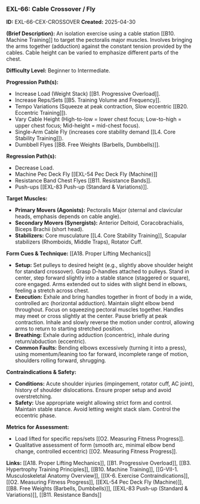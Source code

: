 ### **EXL-66: Cable Crossover / Fly**

**ID:** EXL-66-CEX-CROSSOVER **Created:** 2025-04-30

**(Brief Description):** An isolation exercise using a cable station [[B10. Machine Training]] to target the pectoralis major muscles. Involves bringing the arms together (adduction) against the constant tension provided by the cables. Cable height can be varied to emphasize different parts of the chest.

**Difficulty Level:** Beginner to Intermediate.

**Progression Path(s):**

- Increase Load (Weight Stack) [[B1. Progressive Overload]].
- Increase Reps/Sets [[B5. Training Volume and Frequency]].
- Tempo Variations (Squeeze at peak contraction, Slow eccentric [[B20. Eccentric Training]]).
- Vary Cable Height (High-to-low = lower chest focus; Low-to-high = upper chest focus; Mid-height = mid-chest focus).
- Single-Arm Cable Fly (increases core stability demand [[L4. Core Stability Training]]).
- Dumbbell Flyes [[B8. Free Weights (Barbells, Dumbbells)]].

**Regression Path(s):**

- Decrease Load.
- Machine Pec Deck Fly [[EXL-54 Pec Deck Fly (Machine)]]
- Resistance Band Chest Flyes [[B11. Resistance Bands]].
- Push-ups [[EXL-83 Push-up (Standard & Variations)]].

**Target Muscles:**

- **Primary Movers (Agonists):** Pectoralis Major (sternal and clavicular heads, emphasis depends on cable angle).
- **Secondary Movers (Synergists):** Anterior Deltoid, Coracobrachialis, Biceps Brachii (short head).
- **Stabilizers:** Core musculature [[L4. Core Stability Training]], Scapular stabilizers (Rhomboids, Middle Traps), Rotator Cuff.

**Form Cues & Technique:** [[A18. Proper Lifting Mechanics]]

- **Setup:** Set pulleys to desired height (e.g., slightly above shoulder height for standard crossover). Grasp D-handles attached to pulleys. Stand in center, step forward slightly into a stable stance (staggered or square), core engaged. Arms extended out to sides with slight bend in elbows, feeling a stretch across chest.
- **Execution:** Exhale and bring handles together in front of body in a wide, controlled arc (horizontal adduction). Maintain slight elbow bend throughout. Focus on squeezing pectoral muscles together. Handles may meet or cross slightly at the center. Pause briefly at peak contraction. Inhale and slowly reverse the motion under control, allowing arms to return to starting stretched position.
- **Breathing:** Exhale during adduction (concentric), inhale during return/abduction (eccentric).
- **Common Faults:** Bending elbows excessively (turning it into a press), using momentum/leaning too far forward, incomplete range of motion, shoulders rolling forward, shrugging.

**Contraindications & Safety:**

- **Conditions:** Acute shoulder injuries (impingement, rotator cuff, AC joint), history of shoulder dislocations. Ensure proper setup and avoid overstretching.
- **Safety:** Use appropriate weight allowing strict form and control. Maintain stable stance. Avoid letting weight stack slam. Control the eccentric phase.

**Metrics for Assessment:**

- Load lifted for specific reps/sets [[O2. Measuring Fitness Progress]].
- Qualitative assessment of form (smooth arc, minimal elbow bend change, controlled eccentric) [[O2. Measuring Fitness Progress]].

**Links:** [[A18. Proper Lifting Mechanics]], [[B1. Progressive Overload]], [[B3. Hypertrophy Training Principles]], [[B10. Machine Training]], [[G-VII-1. Musculoskeletal Anatomy Overview]], [[IX-6. Exercise Contraindications]], [[O2. Measuring Fitness Progress]], [[EXL-54 Pec Deck Fly (Machine)]], [[B8. Free Weights (Barbells, Dumbbells)]], [[EXL-83 Push-up (Standard & Variations)]], [[B11. Resistance Bands]]